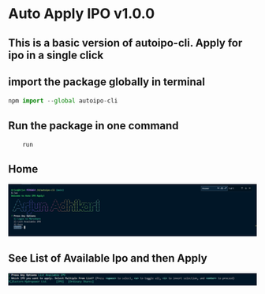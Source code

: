 # Auto Apply IPO v1.0.0

## This is a basic version of autoipo-cli. Apply for ipo in a single click

## import the package globally in terminal 

```js
npm import --global autoipo-cli

```

## Run the package in one command

```js
    run 
```

## Home

![Screenshot](/images//ss.jpg)

## See List of Available Ipo and then Apply

![List](/images/Screenshot%202022-10-18%20112356.jpg)

